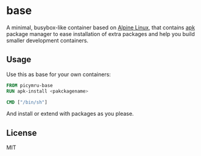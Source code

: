 # base

A minimal, busybox-like container based on [Alpine Linux](http://alpinelinux.org/),
that contains [apk](http://wiki.alpinelinux.org/wiki/Alpine_Linux_package_management)
package manager to ease installation of extra packages and help you build
smaller development containers.

## Usage

Use this as base for your own containers:

```dockerfile
FROM picymru-base
RUN apk-install <pakckagename>

CMD ["/bin/sh"]
```

And install or extend with packages as you please.

## License

MIT